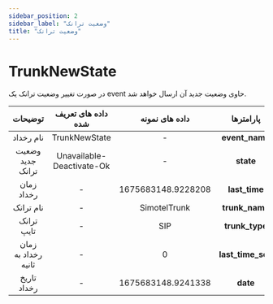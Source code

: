 ```yaml
---
sidebar_position: 2
sidebar_label: "وضعیت ترانک"
title: "وضعیت ترانک"
---
```




# TrunkNewState

در صورت تغییر وضعیت ترانک یک event حاوی وضعیت جدید آن ارسال خواهد شد.

<div class="custom-table">

|      توضیحات      | داده های تعریف شده |       داده های نمونه       |  پارامترها |
|:-----------------:|:------------------:|:--------------------------:|:----------:|
| نام رخداد | TrunkNewState | - | **event_name** |
| وضعیت جدید ترانک | Unavailable-Deactivate-Ok | - | **state** |
| زمان رخداد | - | 1675683148.9228208 | **last_time** |
| نام ترانک | - | SimotelTrunk | **trunk_name** |
| ترانک تایپ | - | SIP | **trunk_type** |
| زمان رخداد به ثانیه | - | 0 | **last_time_sec** |
| تاریخ رخداد | - | 1675683148.9241338 | **date** |

</div>
